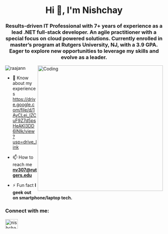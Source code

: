 <h1 align="center">Hi 👋, I'm Nishchay</h1>
<h3 align="center">Results-driven IT Professional with 7+ years of experience as a lead .NET full-stack developer. An agile practitioner with a special focus on cloud powered solutions. Currently enrolled in master’s program at Rutgers University, NJ, with a 3.9 GPA. Eager to explore new opportunities to leverage my skills and evolve as a leader.</h3>
<img align="right" alt="Coding" width="400" src="https://media.tenor.com/2uyENRmiUt0AAAAC/coding.gif">

<p align="left"> <img src="https://komarev.com/ghpvc/?username=raajann&label=Profile%20views&color=0e75b6&style=flat" alt="raajann" /> </p>

- 📄 Know about my experiences https://drive.google.com/file/d/1AyCLei_IZCuF9Z7d5psHeAKl3DD6INIk/view?usp=drive_link

- 📫 How to reach me **nv307@rutgers.edu**

- ⚡ Fun fact **I geek out on smartphone/laptop tech.**

<h3 align="left">Connect with me:</h3>
<p align="left">
<a href="https://www.linkedin.com/in/nishchay-vaid/" target="blank"><img align="center" src="https://raw.githubusercontent.com/rahuldkjain/github-profile-readme-generator/master/src/images/icons/Social/linked-in-alt.svg" alt="nishchay vaid" height="30" width="40" /></a>
</p>

<!--<h3 align="left">Languages and Tools:</h3>
<p align="left"> <a href="https://www.linux.org/" target="_blank" rel="noreferrer"> <img src="https://raw.githubusercontent.com/devicons/devicon/master/icons/linux/linux-original.svg" alt="linux" width="40" height="40"/> </a> <a href="https://mariadb.org/" target="_blank" rel="noreferrer"> <img src="https://www.vectorlogo.zone/logos/mariadb/mariadb-icon.svg" alt="mariadb" width="40" height="40"/> </a> <a href="https://www.python.org" target="_blank" rel="noreferrer"> <img src="https://raw.githubusercontent.com/devicons/devicon/master/icons/python/python-original.svg" alt="python" width="40" height="40"/> </a> <a href="https://scikit-learn.org/" target="_blank" rel="noreferrer"> <img src="https://upload.wikimedia.org/wikipedia/commons/0/05/Scikit_learn_logo_small.svg" alt="scikit_learn" width="40" height="40"/> </a> <a href="https://seaborn.pydata.org/" target="_blank" rel="noreferrer"> <img src="https://seaborn.pydata.org/_images/logo-mark-lightbg.svg" alt="seaborn" width="40" height="40"/> </a> </p>-->
